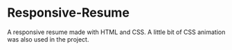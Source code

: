 # Responsive-Resume

A responsive resume made with HTML and CSS. A little bit of CSS animation was also used in the project.
